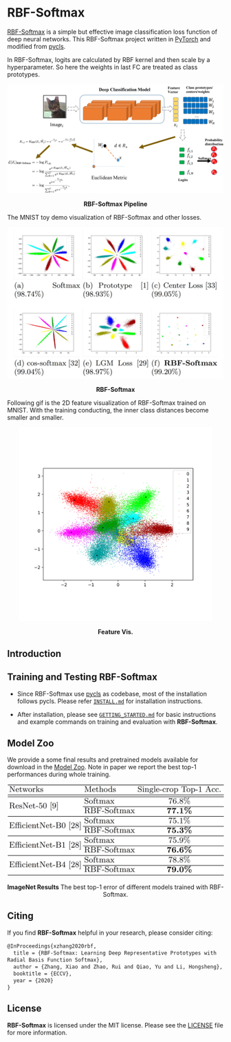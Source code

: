 # RBF-Softmax


[RBF-Softmax](https://www.ecva.net/papers/eccv_2020/papers_ECCV/papers/123710290.pdf) is a simple but effective image classification loss function of deep neural networks. This RBF-Softmax project written in [PyTorch](https://pytorch.org/) and modified from [pycls](https://github.com/facebookresearch/pycls).




In RBF-Softmax, logits are calculated by RBF kernel and then scale by a hyperparameter. So here the weights in last FC are treated as class prototypes.
<div align="center">
  <img src="docs/IMGS/Pipeline.png" width="650px" />
  <p align="center"><b>RBF-Softmax Pipeline</b> </p>
</div> 




The MNIST toy demo visualization of RBF-Softmax and other losses.
<div align="center">
  <img src="docs/IMGS/vis_comp.png" width="550px" />
  <p align="center"><b>RBF-Softmax</b> </p>
</div> 



Following gif is the 2D feature visualization of RBF-Softmax trained on MNIST. With the training conducting, the inner class distances become smaller and smaller.
<div align="center">
  <img src="docs/IMGS/RBF_Softmax.gif" width="450px" />
  <p align="center"><b>Feature Vis.</b> </p>
</div> 


## Introduction



## Training and Testing RBF-Softmax

- Since RBF-Softmax use [pycls](https://github.com/facebookresearch/pycls) as codebase, most of the installation follows pycls. Please refer [`INSTALL.md`](docs/INSTALL.md) for installation instructions. 

- After installation, please see [`GETTING_STARTED.md`](docs/GETTING_STARTED.md) for basic instructions and example commands on training and evaluation with **RBF-Softmax**.

## Model Zoo

We provide a some final results and pretrained models available for download in the [Model Zoo](docs/MODEL_ZOO.md). Note in paper we report the best top-1 performances during whole training.

<div align="center">
  <img src="docs/IMGS/imagenet_result.png" width="550px" />
  <p align="center"><b>ImageNet Results</b> The best top-1 error of different models trained with RBF-Softmax.</p>
</div> 


## Citing

If you find **RBF-Softmax** helpful in your research, please consider citing:

```
@InProceedings{xzhang2020rbf,
  title = {RBF-Softmax: Learning Deep Representative Prototypes with Radial Basis Function Softmax},
  author = {Zhang, Xiao and Zhao, Rui and Qiao, Yu and Li, Hongsheng},
  booktitle = {ECCV},
  year = {2020}
}
```

## License

**RBF-Softmax** is licensed under the MIT license. Please see the [LICENSE](LICENSE) file for more information.

